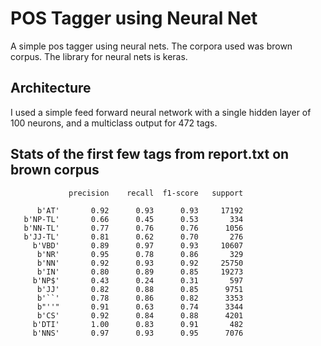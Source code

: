 # POS Tagger using Neural Net

A simple pos tagger using neural nets. The corpora used was brown corpus.
The library for neural nets is keras.

## Architecture
I used a simple feed forward neural network with a single hidden layer of 100 neurons,
and a multiclass output for 472 tags.

## Stats of the first few tags from report.txt on brown corpus
				 precision    recall  f1-score   support

		  b'AT'       0.92      0.93      0.93     17192
	   b'NP-TL'       0.66      0.45      0.53       334
	   b'NN-TL'       0.77      0.76      0.76      1056
	   b'JJ-TL'       0.81      0.62      0.70       276
		 b'VBD'       0.89      0.97      0.93     10607
		  b'NR'       0.95      0.78      0.86       329
		  b'NN'       0.92      0.93      0.92     25750
		  b'IN'       0.80      0.89      0.85     19273
		 b'NP$'       0.43      0.24      0.31       597
		  b'JJ'       0.82      0.88      0.85      9751
		  b'``'       0.78      0.86      0.82      3353
		  b"''"       0.91      0.63      0.74      3344
		  b'CS'       0.92      0.84      0.88      4201
		 b'DTI'       1.00      0.83      0.91       482
		 b'NNS'       0.97      0.93      0.95      7076
